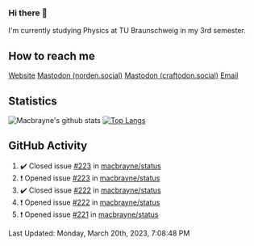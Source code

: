 ### Hi there 👋
I'm currently studying Physics at TU Braunschweig in my 3rd semester.

## How to reach me
[Website](https://florentin-schleuss.de)
<a rel="me" href="https://norden.social/@florentin">Mastodon (norden.social)</a>
<a rel="me" href="https://craftodon.social/@frodolon">Mastodon (craftodon.social)</a>
[Email](mailto:hello@macbrayne.de)

## Statistics
![Macbrayne's github stats](https://github-readme-stats.vercel.app/api?username=macbrayne&count_private=true&show_icons=true&hide_rank=true&custom_title=macbrayne's%20GitHub%20Stats)
[![Top Langs](https://github-readme-stats.vercel.app/api/top-langs/?username=macbrayne&exclude_repo=liftron&layout=compact)](https://github.com/anuraghazra/github-readme-stats)
## GitHub Activity

<!--RECENT_ACTIVITY:start-->
1. ✔️ Closed issue [#223](https://github.com/macbrayne/status/issues/223) in [macbrayne/status](https://github.com/macbrayne/status)
2. ❗️ Opened issue [#223](https://github.com/macbrayne/status/issues/223) in [macbrayne/status](https://github.com/macbrayne/status)
3. ✔️ Closed issue [#222](https://github.com/macbrayne/status/issues/222) in [macbrayne/status](https://github.com/macbrayne/status)
4. ❗️ Opened issue [#222](https://github.com/macbrayne/status/issues/222) in [macbrayne/status](https://github.com/macbrayne/status)
5. ❗️ Opened issue [#221](https://github.com/macbrayne/status/issues/221) in [macbrayne/status](https://github.com/macbrayne/status)
<!--RECENT_ACTIVITY:end-->

<!--RECENT_ACTIVITY:last_update-->
Last Updated: Monday, March 20th, 2023, 7:08:48 PM
<!--RECENT_ACTIVITY:last_update_end-->


<!--
**macbrayne/macbrayne** is a ✨ _special_ ✨ repository because its `README.md` (this file) appears on your GitHub profile.

Here are some ideas to get you started:

- 🔭 I’m currently working on ...
- 🌱 I’m currently learning ...
- 👯 I’m looking to collaborate on ...
- 🤔 I’m looking for help with ...
- 💬 Ask me about ...
- 📫 How to reach me: ...
- 😄 Pronouns: ...
- ⚡ Fun fact: ...
-->
